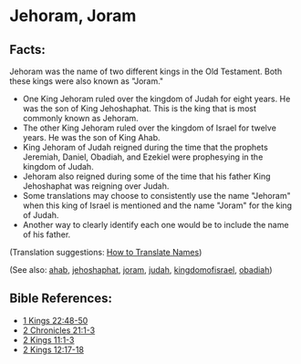# Jehoram, Joram #

## Facts: ##

Jehoram was the name of two different kings in the Old Testament. Both these kings were also known as "Joram."

* One King Jehoram ruled over the kingdom of Judah for eight years. He was the son of King Jehoshaphat. This is the king that is most commonly known as Jehoram.
* The other King Jehoram ruled over the kingdom of Israel for twelve years. He was the son of King Ahab.
* King Jehoram of Judah reigned during the time that the prophets Jeremiah, Daniel, Obadiah, and Ezekiel were prophesying in the kingdom of Judah.
* Jehoram also reigned during some of the time that his father King Jehoshaphat was reigning over Judah.
* Some translations may choose to consistently use the name "Jehoram" when this king of Israel is mentioned and the name "Joram" for the king of Judah.
* Another way to clearly identify each one would be to include the name of his father.

(Translation suggestions: [How to Translate Names](https://git.door43.org/Door43/en-ta-translate-vol1/src/master/content/translate_names.md))

(See also: [ahab](../other/ahab.md), [jehoshaphat](../other/jehoshaphat.md), [joram](../other/joram.md), [judah](../other/judah.md), [kingdomofisrael](../other/kingdomofisrael.md), [obadiah](../other/obadiah.md))

## Bible References: ##

* [1 Kings 22:48-50](https://door43.org/en/bible/notes/1ki/22/48)
* [2 Chronicles 21:1-3](https://door43.org/en/bible/notes/2ch/21/01)
* [2 Kings 11:1-3](https://door43.org/en/bible/notes/2ki/11/01)
* [2 Kings 12:17-18](https://door43.org/en/bible/notes/2ki/12/17)

